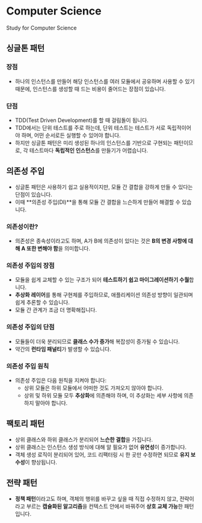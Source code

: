 # Computer Science
Study for Computer Science

## 싱글톤 패턴

### 장점
- 하나의 인스턴스를 만들어 해당 인스턴스를 여러 모듈에서 공유하며 사용할 수 있기 때문에, 인스턴스를 생성할 때 드는 비용이 줄어드는 장점이 있습니다.

### 단점
- TDD(Test Driven Development)를 할 때 걸림돌이 됩니다.
- TDD에서는 단위 테스트를 주로 하는데, 단위 테스트는 테스트가 서로 독립적이어야 하며, 어떤 순서로든 실행할 수 있어야 합니다.
- 하지만 싱글톤 패턴은 미리 생성된 하나의 인스턴스를 기반으로 구현되는 패턴이므로, 각 테스트마다 **독립적인 인스턴스**를 만들기가 어렵습니다.

## 의존성 주입

- 싱글톤 패턴은 사용하기 쉽고 실용적이지만, 모듈 간 결합을 강하게 만들 수 있다는 단점이 있습니다.
- 이때 **의존성 주입(DI)**을 통해 모듈 간 결합을 느슨하게 만들어 해결할 수 있습니다.

### 의존성이란?
- 의존성은 종속성이라고도 하며, A가 B에 의존성이 있다는 것은 **B의 변경 사항에 대해 A 또한 변해야 함**을 의미합니다.

### 의존성 주입의 장점
- 모듈을 쉽게 교체할 수 있는 구조가 되어 **테스트하기 쉽고 마이그레이션하기 수월**합니다.
- **추상화 레이어**를 통해 구현체를 주입하므로, 애플리케이션 의존성 방향이 일관되며 쉽게 추론할 수 있습니다.
- 모듈 간 관계가 조금 더 명확해집니다.

### 의존성 주입의 단점
- 모듈들이 더욱 분리되므로 **클래스 수가 증가**해 복잡성이 증가될 수 있습니다.
- 약간의 **런타임 패널티**가 발생할 수 있습니다.

### 의존성 주입 원칙
- 의존성 주입은 다음 원칙을 지켜야 합니다:
  - 상위 모듈은 하위 모듈에서 어떠한 것도 가져오지 않아야 합니다.
  - 상위 및 하위 모듈 모두 **추상화**에 의존해야 하며, 이 추상화는 세부 사항에 의존하지 말아야 합니다.

## 팩토리 패턴
- 상위 클래스와 하위 클래스가 분리되어 **느슨한 결합**을 가집니다.
- 상위 클래스는 인스턴스 생성 방식에 대해 알 필요가 없어 **유연성**이 증가합니다.
- 객체 생성 로직이 분리되어 있어, 코드 리팩터링 시 한 곳만 수정하면 되므로 **유지 보수성**이 향상됩니다.

## 전략 패턴
- **정책 패턴**이라고도 하며, 객체의 행위를 바꾸고 싶을 때 직접 수정하지 않고, 전략이라고 부르는 **캡슐화된 알고리즘**을 컨텍스트 안에서 바꿔주어 **상호 교체 가능**한 패턴입니다.
